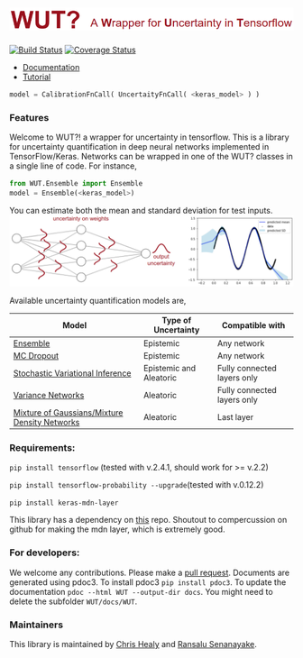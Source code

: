 # <img src="/docs/images/logo.png">

[![Build Status](https://travis-ci.com/RansML/wut_temp_dev.svg?branch=master)](https://travis-ci.com/RansML/wut_temp_dev)
[![Coverage Status](https://coveralls.io/repos/github/abcdchop/WUT/badge.svg)](https://coveralls.io/github/abcdchop/WUT?branch=master)

* [Documentation](http://abcdchop.github.io/WUT/)
* [Tutorial](WUT_Guide.ipynb)

```python
model = CalibrationFnCall( UncertaityFnCall( <keras_model> ) )
```

### Features
Welcome to WUT?! a wrapper for uncertainty in tensorflow. This is a library for uncertainty quantification in deep neural networks implemented in TensorFlow/Keras. Networks can be wrapped in one of the WUT? classes in a single line of code. For instance,
```python
from WUT.Ensemble import Ensemble
model = Ensemble(<keras_model>)
```

You can estimate both the mean and standard deviation for test inputs.
<img src="/docs/images/index.png">

Available uncertainty quantification models are,

| Model | Type of Uncertainty | Compatible with |
| --- | --- | --- |
| [Ensemble]() | Epistemic | Any network  |
| [MC Dropout]() | Epistemic | Any network  |
| [Stochastic Variational Inference]() | Epistemic and Aleatoric | Fully connected layers only  |
| [Variance Networks]() | Aleatoric | Fully connected layers only  |
| [Mixture of Gaussians/Mixture Density Networks]() | Aleatoric | Last layer |


### Requirements: 
   `pip install tensorflow` (tested with v.2.4.1, should work for >= v.2.2)
   
   `pip install tensorflow-probability --upgrade`(tested with v.0.12.2)
   
   `pip install keras-mdn-layer`
   
This library has a dependency on [this](https://github.com/cpmpercussion/keras-mdn-layer) repo. Shoutout to compercussion on github for making the mdn layer, which is extremely good.

### For developers: 
We welcome any contributions. Please make a [pull request](https://help.github.com/articles/using-pull-requests/). Documents are generated using pdoc3. To install pdoc3 `pip install pdoc3`. To update the documentation `pdoc --html WUT --output-dir docs`. You might need to delete the subfolder `WUT/docs/WUT`.

### Maintainers
This library is maintained by [Chris Healy](https://profiles.stanford.edu/christopher-healy) and [Ransalu Senanayake](http://www.ransalu.com/).
